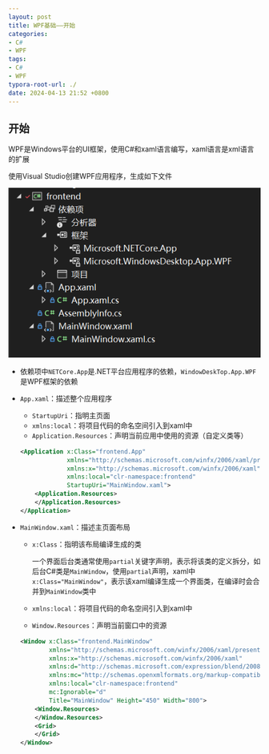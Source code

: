 ```yaml
---
layout: post
title: WPF基础——开始
categories:
- C#
- WPF
tags:
- C#
- WPF
typora-root-url: ./
date: 2024-04-13 21:52 +0800
---
```

## 开始

WPF是Windows平台的UI框架，使用C#和xaml语言编写，xaml语言是xml语言的扩展

使用Visual Studio创建WPF应用程序，生成如下文件

![image-20240311194923473](./assets/image-20240311194923473.png)

-   依赖项中`NETCore.App`是.NET平台应用程序的依赖，`WindowDeskTop.App.WPF`是WPF框架的依赖

-   `App.xaml`：描述整个应用程序

    -   `StartupUri`：指明主页面
    -   `xmlns:local`：将项目代码的命名空间引入到xaml中
    -   `Application.Resources`：声明当前应用中使用的资源（自定义类等）

    ```xml
    <Application x:Class="frontend.App"
                 xmlns="http://schemas.microsoft.com/winfx/2006/xaml/presentation"
                 xmlns:x="http://schemas.microsoft.com/winfx/2006/xaml"
                 xmlns:local="clr-namespace:frontend"
                 StartupUri="MainWindow.xaml">
        <Application.Resources> 
        </Application.Resources>
    </Application>
    ```

-   `MainWindow.xaml`：描述主页面布局

    -   `x:Class`：指明该布局编译生成的类

        一个界面后台类通常使用`partial`关键字声明，表示将该类的定义拆分，如后台C#类是`MainWindow`，使用`partial`声明，xaml中`x:Class="MainWindow"`，表示该xaml编译生成一个界面类，在编译时会合并到`MainWindow`类中

    -   `xmlns:local`：将项目代码的命名空间引入到xaml中

    -   `Window.Resources`：声明当前窗口中的资源

    ``` xml
    <Window x:Class="frontend.MainWindow"
            xmlns="http://schemas.microsoft.com/winfx/2006/xaml/presentation"
            xmlns:x="http://schemas.microsoft.com/winfx/2006/xaml"
            xmlns:d="http://schemas.microsoft.com/expression/blend/2008"
            xmlns:mc="http://schemas.openxmlformats.org/markup-compatibility/2006"
            xmlns:local="clr-namespace:frontend"
            mc:Ignorable="d"
            Title="MainWindow" Height="450" Width="800">
        <Window.Resources>
        </Window.Resources>
        <Grid>
        </Grid>
    </Window>
    ```

